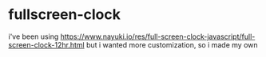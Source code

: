 # fullscreen-clock

i've been using https://www.nayuki.io/res/full-screen-clock-javascript/full-screen-clock-12hr.html but i wanted more customization, so i made my own
